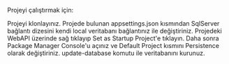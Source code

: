 Projeyi çalıştırmak için:

Projeyi klonlayınız.
Projede bulunan appsettings.json kısmından SqlServer bağlantı dizesini kendi local veritabanı bağlantınız ile değiştiriniz.
Projedeki WebAPI üzerinde sağ tıklayıp Set as Startup Project'e tıklayın.
Daha sonra Package Manager Console'u açınız ve Default Project kısmını Persistence olarak değiştiriniz.
update-database komutu ile veritabanını kurunuz.
